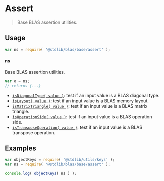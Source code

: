 <!--

@license Apache-2.0

Copyright (c) 2024 The Stdlib Authors.

Licensed under the Apache License, Version 2.0 (the "License");
you may not use this file except in compliance with the License.
You may obtain a copy of the License at

   http://www.apache.org/licenses/LICENSE-2.0

Unless required by applicable law or agreed to in writing, software
distributed under the License is distributed on an "AS IS" BASIS,
WITHOUT WARRANTIES OR CONDITIONS OF ANY KIND, either express or implied.
See the License for the specific language governing permissions and
limitations under the License.

-->

# Assert

> Base BLAS assertion utilities.

<section class="usage">

## Usage

```javascript
var ns = require( '@stdlib/blas/base/assert' );
```

#### ns

Base BLAS assertion utilities.

```javascript
var o = ns;
// returns {...}
```

<!-- <toc pattern="*"> -->

<div class="namespace-toc">

-   <span class="signature">[`isDiagonalType( value )`][@stdlib/blas/base/assert/is-diagonal-type]</span><span class="delimiter">: </span><span class="description">test if an input value is a BLAS diagonal type.</span>
-   <span class="signature">[`isLayout( value )`][@stdlib/blas/base/assert/is-layout]</span><span class="delimiter">: </span><span class="description">test if an input value is a BLAS memory layout.</span>
-   <span class="signature">[`isMatrixTriangle( value )`][@stdlib/blas/base/assert/is-matrix-triangle]</span><span class="delimiter">: </span><span class="description">test if an input value is a BLAS matrix triangle.</span>
-   <span class="signature">[`isOperationSide( value )`][@stdlib/blas/base/assert/is-operation-side]</span><span class="delimiter">: </span><span class="description">test if an input value is a BLAS operation side.</span>
-   <span class="signature">[`isTransposeOperation( value )`][@stdlib/blas/base/assert/is-transpose-operation]</span><span class="delimiter">: </span><span class="description">test if an input value is a BLAS transpose operation.</span>

</div>

<!-- </toc> -->

</section>

<!-- /.usage -->

<section class="examples">

## Examples

<!-- TODO: better examples -->

<!-- eslint no-undef: "error" -->

```javascript
var objectKeys = require( '@stdlib/utils/keys' );
var ns = require( '@stdlib/blas/base/assert' );

console.log( objectKeys( ns ) );
```

</section>

<!-- /.examples -->

<!-- Section for related `stdlib` packages. Do not manually edit this section, as it is automatically populated. -->

<section class="related">

</section>

<!-- /.related -->

<!-- Section for all links. Make sure to keep an empty line after the `section` element and another before the `/section` close. -->

<section class="links">

<!-- <toc-links> -->

[@stdlib/blas/base/assert/is-diagonal-type]: https://github.com/stdlib-js/stdlib/tree/develop/lib/node_modules/%40stdlib/blas/base/assert/is-diagonal-type

[@stdlib/blas/base/assert/is-layout]: https://github.com/stdlib-js/stdlib/tree/develop/lib/node_modules/%40stdlib/blas/base/assert/is-layout

[@stdlib/blas/base/assert/is-matrix-triangle]: https://github.com/stdlib-js/stdlib/tree/develop/lib/node_modules/%40stdlib/blas/base/assert/is-matrix-triangle

[@stdlib/blas/base/assert/is-operation-side]: https://github.com/stdlib-js/stdlib/tree/develop/lib/node_modules/%40stdlib/blas/base/assert/is-operation-side

[@stdlib/blas/base/assert/is-transpose-operation]: https://github.com/stdlib-js/stdlib/tree/develop/lib/node_modules/%40stdlib/blas/base/assert/is-transpose-operation

<!-- </toc-links> -->

</section>

<!-- /.links -->
